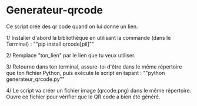 # Generateur-qrcode
Ce script crée des qr code quand on lui donne un lien.

1/ Installer d'abord la bibliothèque en utilisant la commande (dans le Terminal) :
  ""pip install qrcode[pil]""

2/ Remplace "ton_lien" par le lien que tu veux utiliser.

3/ Retourne dans ton terminal, assure-toi d'être dans le même répertoire que ton fichier Python, puis exécute le script en tapant :
  ""python generateur_qrcode.py""

4/ Le script va créer un fichier image (qrcode.png) dans le même répertoire. Ouvre ce fichier pour vérifier que le QR code a bien été généré.
